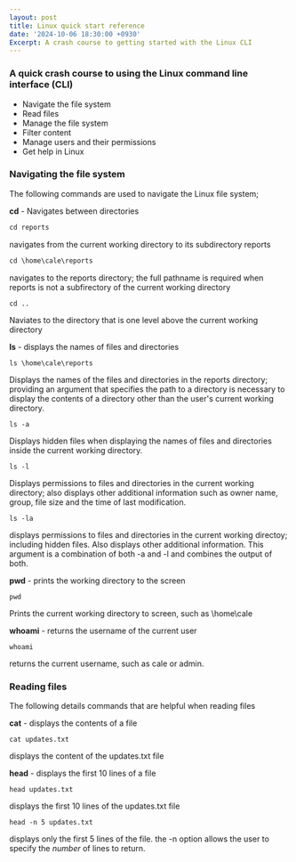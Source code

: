 ```yaml
---
layout: post
title: Linux quick start reference
date: '2024-10-06 18:30:00 +0930'
Excerpt: A crash course to getting started with the Linux CLI
---
```

### A quick crash course to using the Linux command line interface (CLI)

- Navigate the file system
- Read files
- Manage the file system
- Filter content
- Manage users and their permissions
- Get help in Linux

### Navigating the file system

The following commands are used to navigate the Linux file system;

**cd** - Navigates between directories

```Javascript
cd reports
```
navigates from the current working directory to its subdirectory reports

```Elixir
cd \home\cale\reports
```
navigates to the reports directory; the full pathname is required when reports is not a subfirectory of the current working directory

```
cd ..
```
Naviates to the directory that is one level above the current working directory

**ls** - displays the names of files and directories

```
ls \home\cale\reports
```
Displays the names of the files and directories in the reports directory; providing an argument that specifies the path to a directory is necessary to display the contents of a directory other than the user's current working directory.

```
ls -a
```
Displays hidden files when displaying the names of files and directories inside the current working directory.

```
ls -l
```
Displays permissions to files and directories in the current working directory; also displays other additional information such as owner name, group, file size and the time of last modification.

```
ls -la
```
displays permissions to files and directories in the current working directoy; including hidden files. Also displays other additional information. This argument is a combination of both -a and -l and combines the output of both.

**pwd** - prints the working directory to the screen

```
pwd
```
Prints the current working directory to screen, such as \home\cale

**whoami** - returns the username of the current user

```
whoami
```
returns the current username, such as cale or admin.

### Reading files
The following details commands that are helpful when reading files

**cat** - displays the contents of a file

```
cat updates.txt
```
displays the content of the updates.txt file

**head** - displays the first 10 lines of a file

```
head updates.txt
```
displays the first 10 lines of the updates.txt file

```
head -n 5 updates.txt
```
displays only the first 5 lines of the file.
the -n option allows the user to specify the _number_ of lines to return.
